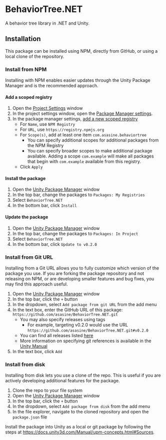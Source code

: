 # BehaviorTree.NET
A behavior tree library in .NET and Unity.

## Installation
This package can be installed using NPM, directly from GitHub, or using a local clone of the repository.

### Install from NPM
Installing with NPM enables easier updates through the Unity Package Manager and is the recommended approach.

#### Add a scoped registry
1. Open the [Project Settings](https://docs.unity3d.com/Manual/comp-ManagerGroup.html) window
1. In the project settings window, open the [Package Manager settings](https://docs.unity3d.com/Manual/class-PackageManager.html).
1. In the package manager settings, [add a new scoped registry](https://docs.unity3d.com/Manual/class-PackageManager.html#scoped_add)
    - For `Name`, use `NPM Registry`
    - For `URL`, use `https://registry.npmjs.org`
    - For `Scope(s)`, add at least one item `com.asasine.behaviortree`
        - You can specify additional scopes for additional packages from the NPM Registry
        - You can specify broader scopes to make additional package available. Adding a scope `com.example` will make all packages that begin with `com.example` available from this registry.
    - Click `Apply`

#### Install the package
1. Open the [Unity Package Manager](https://docs.unity3d.com/Manual/upm-ui.html) window
1. In the top bar, change the packages to `Packages: My Registries`
1. Select `BehaviorTree.NET`
1. In the bottom bar, click `Install`

#### Update the package
1. Open the [Unity Package Manager](https://docs.unity3d.com/Manual/upm-ui.html) window
1. In the top bar, change the packages to `Packages: In Project`
1. Select `BehaviorTree.NET`
1. In the bottom bar, click `Update to v0.2.0`

### Install from Git URL
Installing from a Git URL allows you to fully customize which version of the package you use. If you are forking the package repository and not releasing on NPM, or are developing smaller features and bug fixes, you may find this approach useful.

1. Open the [Unity Package Manager](https://docs.unity3d.com/Manual/upm-ui.html) window
1. In the top bar, click the `+` button
1. In the dropdown, select `Add package from git URL` from the add menu
1. In the text box, enter the GitHub URL of this package: `https://github.com/asasine/BehaviorTree.NET.git`
    - You may also specify releases using tags
        - For example, targeting v0.2.0 would use the URL `https://github.com/asasine/BehaviorTree.NET.git#v0.2.0`
    - You can find all releases listed [here](https://github.com/asasine/BehaviorTree.NET/releases)
    - More information on specifying git references is available in the [Unity Manual](https://docs.unity3d.com/Manual/upm-git.html#revision)
1. In the text box, click `Add`

### Install from disk
Installing from disk lets you use a clone of the repo. This is useful if you are actively developing additional features for the package.
1. Clone the repo to your file system
1. Open the [Unity Package Manager](https://docs.unity3d.com/Manual/upm-ui.html) window
1. In the top bar, click the `+` button
1. In the dropdown, select `Add package from disk` from the add menu
1. In the file explorer, navigate to the cloned repository and open the `package.json` file

Install the package into Unity as a local or git package by following the steps at https://docs.unity3d.com/Manual/upm-concepts.html#Sources.
